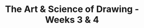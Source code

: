 ---
category: blog_pictures
short_name: ta&sod-weeks3&4
title: The Art & Science of Drawing - Weeks 3 & 4
alt: Pictures from the blog
thumbs:
    w1920_PNG: https://lh3.googleusercontent.com/x6XT4alYKv6t7rk925-3lZrTHk4WRI5Vb6uYkUKbZ22HKl_pp801Z05KQXPl41uiV2u4AxfTCy-Z0g08TVdlgeF1sOHAZTKXAfw8MfWAZSMChZj7zo6BQSDzI8BpLKf1_sBKiFnP4Q=w355
    w1920_JPG: https://lh3.googleusercontent.com/JXGPIvmxOXnNcSq-x4PiHtZRC0fKSmb8YJf5Nmu20f0LO27gsTTla5miq9Beps7cM4fFLAi4StFy1qiGVeMydCg7NLaqSoOTARqMa_B4yn8FQVW15qBn7J3df8q1rhwYTBZwce7_WA=w355
    w1024_PNG: https://lh3.googleusercontent.com/x6XT4alYKv6t7rk925-3lZrTHk4WRI5Vb6uYkUKbZ22HKl_pp801Z05KQXPl41uiV2u4AxfTCy-Z0g08TVdlgeF1sOHAZTKXAfw8MfWAZSMChZj7zo6BQSDzI8BpLKf1_sBKiFnP4Q=w284
    w1024_JPG: https://lh3.googleusercontent.com/JXGPIvmxOXnNcSq-x4PiHtZRC0fKSmb8YJf5Nmu20f0LO27gsTTla5miq9Beps7cM4fFLAi4StFy1qiGVeMydCg7NLaqSoOTARqMa_B4yn8FQVW15qBn7J3df8q1rhwYTBZwce7_WA=w284
    w768_PNG: https://lh3.googleusercontent.com/x6XT4alYKv6t7rk925-3lZrTHk4WRI5Vb6uYkUKbZ22HKl_pp801Z05KQXPl41uiV2u4AxfTCy-Z0g08TVdlgeF1sOHAZTKXAfw8MfWAZSMChZj7zo6BQSDzI8BpLKf1_sBKiFnP4Q=w213
    w768_JPG: https://lh3.googleusercontent.com/JXGPIvmxOXnNcSq-x4PiHtZRC0fKSmb8YJf5Nmu20f0LO27gsTTla5miq9Beps7cM4fFLAi4StFy1qiGVeMydCg7NLaqSoOTARqMa_B4yn8FQVW15qBn7J3df8q1rhwYTBZwce7_WA=w213
    w600_PNG: https://lh3.googleusercontent.com/x6XT4alYKv6t7rk925-3lZrTHk4WRI5Vb6uYkUKbZ22HKl_pp801Z05KQXPl41uiV2u4AxfTCy-Z0g08TVdlgeF1sOHAZTKXAfw8MfWAZSMChZj7zo6BQSDzI8BpLKf1_sBKiFnP4Q=w166
    w600_JPG: https://lh3.googleusercontent.com/JXGPIvmxOXnNcSq-x4PiHtZRC0fKSmb8YJf5Nmu20f0LO27gsTTla5miq9Beps7cM4fFLAi4StFy1qiGVeMydCg7NLaqSoOTARqMa_B4yn8FQVW15qBn7J3df8q1rhwYTBZwce7_WA=w166
    w411_PNG: https://lh3.googleusercontent.com/x6XT4alYKv6t7rk925-3lZrTHk4WRI5Vb6uYkUKbZ22HKl_pp801Z05KQXPl41uiV2u4AxfTCy-Z0g08TVdlgeF1sOHAZTKXAfw8MfWAZSMChZj7zo6BQSDzI8BpLKf1_sBKiFnP4Q=w114
    w411_JPG: https://lh3.googleusercontent.com/JXGPIvmxOXnNcSq-x4PiHtZRC0fKSmb8YJf5Nmu20f0LO27gsTTla5miq9Beps7cM4fFLAi4StFy1qiGVeMydCg7NLaqSoOTARqMa_B4yn8FQVW15qBn7J3df8q1rhwYTBZwce7_WA=w114
    w360_PNG: https://lh3.googleusercontent.com/x6XT4alYKv6t7rk925-3lZrTHk4WRI5Vb6uYkUKbZ22HKl_pp801Z05KQXPl41uiV2u4AxfTCy-Z0g08TVdlgeF1sOHAZTKXAfw8MfWAZSMChZj7zo6BQSDzI8BpLKf1_sBKiFnP4Q=w100
    w360_JPG: https://lh3.googleusercontent.com/JXGPIvmxOXnNcSq-x4PiHtZRC0fKSmb8YJf5Nmu20f0LO27gsTTla5miq9Beps7cM4fFLAi4StFy1qiGVeMydCg7NLaqSoOTARqMa_B4yn8FQVW15qBn7J3df8q1rhwYTBZwce7_WA=w100
    w240_PNG: https://lh3.googleusercontent.com/x6XT4alYKv6t7rk925-3lZrTHk4WRI5Vb6uYkUKbZ22HKl_pp801Z05KQXPl41uiV2u4AxfTCy-Z0g08TVdlgeF1sOHAZTKXAfw8MfWAZSMChZj7zo6BQSDzI8BpLKf1_sBKiFnP4Q=w66
    w240_JPG: https://lh3.googleusercontent.com/JXGPIvmxOXnNcSq-x4PiHtZRC0fKSmb8YJf5Nmu20f0LO27gsTTla5miq9Beps7cM4fFLAi4StFy1qiGVeMydCg7NLaqSoOTARqMa_B4yn8FQVW15qBn7J3df8q1rhwYTBZwce7_WA=w66
images:
    - label: Practice Drawing
      caption: Spheres
      full: https://lh3.googleusercontent.com/-IOBtYdk2RbenV7uQvAtQUxbB4uzgNs-y3lv9PsI_di72xLmNp77SDTiWRvVus5T9JcNEFxoJBw03sxKIGdVvBBM5xV_sjo2mFxlpDJB990DwOsE35I0llb7pt6bVW98utk0_6ZUnw=w1440-h1080
      w1920_PNG: https://lh3.googleusercontent.com/swdz6In3FhvXan-q9Lr0aETw_rdg-JCx9BzUxsxo5b8di6GIMS8EltERAtWRj00PFCqPi9TrAOcOEDL_JMKRbxp3rLZfaD5r4jfZJfjXxoOoaxatWtygNX-Fk8cnTtF9xzEKxYkhgA=w850
      w1920_JPG: https://lh3.googleusercontent.com/iHp4pJypesEDIrnTDjxk7zyfo-JMnKddAeeiehrfoTDAz9Tso0SxoJ6c9n0z2iwrpjHu7H5uZZv6j9B39q2IzRNb6YsqAldKVQsukwYn99tUmS6zHRd8UT9xQKLdtPIVwkGKS7bxug=w850
      w1024_PNG: https://lh3.googleusercontent.com/swdz6In3FhvXan-q9Lr0aETw_rdg-JCx9BzUxsxo5b8di6GIMS8EltERAtWRj00PFCqPi9TrAOcOEDL_JMKRbxp3rLZfaD5r4jfZJfjXxoOoaxatWtygNX-Fk8cnTtF9xzEKxYkhgA=w711
      w1024_JPG: https://lh3.googleusercontent.com/iHp4pJypesEDIrnTDjxk7zyfo-JMnKddAeeiehrfoTDAz9Tso0SxoJ6c9n0z2iwrpjHu7H5uZZv6j9B39q2IzRNb6YsqAldKVQsukwYn99tUmS6zHRd8UT9xQKLdtPIVwkGKS7bxug=w711
      w768_PNG: https://lh3.googleusercontent.com/swdz6In3FhvXan-q9Lr0aETw_rdg-JCx9BzUxsxo5b8di6GIMS8EltERAtWRj00PFCqPi9TrAOcOEDL_JMKRbxp3rLZfaD5r4jfZJfjXxoOoaxatWtygNX-Fk8cnTtF9xzEKxYkhgA=w533
      w768_JPG: https://lh3.googleusercontent.com/iHp4pJypesEDIrnTDjxk7zyfo-JMnKddAeeiehrfoTDAz9Tso0SxoJ6c9n0z2iwrpjHu7H5uZZv6j9B39q2IzRNb6YsqAldKVQsukwYn99tUmS6zHRd8UT9xQKLdtPIVwkGKS7bxug=w533
      w600_PNG: https://lh3.googleusercontent.com/swdz6In3FhvXan-q9Lr0aETw_rdg-JCx9BzUxsxo5b8di6GIMS8EltERAtWRj00PFCqPi9TrAOcOEDL_JMKRbxp3rLZfaD5r4jfZJfjXxoOoaxatWtygNX-Fk8cnTtF9xzEKxYkhgA=w416
      w600_JPG: https://lh3.googleusercontent.com/iHp4pJypesEDIrnTDjxk7zyfo-JMnKddAeeiehrfoTDAz9Tso0SxoJ6c9n0z2iwrpjHu7H5uZZv6j9B39q2IzRNb6YsqAldKVQsukwYn99tUmS6zHRd8UT9xQKLdtPIVwkGKS7bxug=w416
      w411_PNG: https://lh3.googleusercontent.com/swdz6In3FhvXan-q9Lr0aETw_rdg-JCx9BzUxsxo5b8di6GIMS8EltERAtWRj00PFCqPi9TrAOcOEDL_JMKRbxp3rLZfaD5r4jfZJfjXxoOoaxatWtygNX-Fk8cnTtF9xzEKxYkhgA=w285
      w411_JPG: https://lh3.googleusercontent.com/iHp4pJypesEDIrnTDjxk7zyfo-JMnKddAeeiehrfoTDAz9Tso0SxoJ6c9n0z2iwrpjHu7H5uZZv6j9B39q2IzRNb6YsqAldKVQsukwYn99tUmS6zHRd8UT9xQKLdtPIVwkGKS7bxug=w285
      w360_PNG: https://lh3.googleusercontent.com/swdz6In3FhvXan-q9Lr0aETw_rdg-JCx9BzUxsxo5b8di6GIMS8EltERAtWRj00PFCqPi9TrAOcOEDL_JMKRbxp3rLZfaD5r4jfZJfjXxoOoaxatWtygNX-Fk8cnTtF9xzEKxYkhgA=w250
      w360_JPG: https://lh3.googleusercontent.com/iHp4pJypesEDIrnTDjxk7zyfo-JMnKddAeeiehrfoTDAz9Tso0SxoJ6c9n0z2iwrpjHu7H5uZZv6j9B39q2IzRNb6YsqAldKVQsukwYn99tUmS6zHRd8UT9xQKLdtPIVwkGKS7bxug=w250
      w240_PNG: https://lh3.googleusercontent.com/swdz6In3FhvXan-q9Lr0aETw_rdg-JCx9BzUxsxo5b8di6GIMS8EltERAtWRj00PFCqPi9TrAOcOEDL_JMKRbxp3rLZfaD5r4jfZJfjXxoOoaxatWtygNX-Fk8cnTtF9xzEKxYkhgA=w166
      w240_JPG: https://lh3.googleusercontent.com/iHp4pJypesEDIrnTDjxk7zyfo-JMnKddAeeiehrfoTDAz9Tso0SxoJ6c9n0z2iwrpjHu7H5uZZv6j9B39q2IzRNb6YsqAldKVQsukwYn99tUmS6zHRd8UT9xQKLdtPIVwkGKS7bxug=w166
    - label: Practice Drawing
      caption: Cubes in one point perspective.
      full: https://lh3.googleusercontent.com/lhhefMfwYvSLM7v8NhQxMbML09r0-kYXNEVAvd4IK_wfmW6s8UyJf8tfVPStMzMVxpYn-uFK4jiRDLhGzVD5fzgONnWIIH2pY3s936-73-MvRsJdz19VB2IYyE8cd6IfBz41Z6Vxug=w1440-h1080
      w1920_PNG: https://lh3.googleusercontent.com/HkM2s6MO5AskQG1XakFPVIIo3_gk45BumINEGNMi7O-yYOL_tsJZi3o3wUMgGzT9JKLNbjS9kXwDf1ATfKSVQtFokSltQ8mFHxlVV7LIdqA_utlNMu2UzToPKgXmod-sm2wvxN_Q8g=w850
      w1920_JPG: https://lh3.googleusercontent.com/ErbHeWQQmFwKXz63x2L6K9jcfvrFYJheBzzFEd4si3NhIwi4L8PC7nETrbdkqC1u_s9-STXcGQcTLV_F3m8JHKmT1Rk6JmYux3DKkhVb2pviOeJUAJ63g0iruBxQMhVRWtmYwJttaw=w850
      w1024_PNG: https://lh3.googleusercontent.com/HkM2s6MO5AskQG1XakFPVIIo3_gk45BumINEGNMi7O-yYOL_tsJZi3o3wUMgGzT9JKLNbjS9kXwDf1ATfKSVQtFokSltQ8mFHxlVV7LIdqA_utlNMu2UzToPKgXmod-sm2wvxN_Q8g=w711
      w1024_JPG: https://lh3.googleusercontent.com/ErbHeWQQmFwKXz63x2L6K9jcfvrFYJheBzzFEd4si3NhIwi4L8PC7nETrbdkqC1u_s9-STXcGQcTLV_F3m8JHKmT1Rk6JmYux3DKkhVb2pviOeJUAJ63g0iruBxQMhVRWtmYwJttaw=w711
      w768_PNG: https://lh3.googleusercontent.com/HkM2s6MO5AskQG1XakFPVIIo3_gk45BumINEGNMi7O-yYOL_tsJZi3o3wUMgGzT9JKLNbjS9kXwDf1ATfKSVQtFokSltQ8mFHxlVV7LIdqA_utlNMu2UzToPKgXmod-sm2wvxN_Q8g=w533
      w768_JPG: https://lh3.googleusercontent.com/ErbHeWQQmFwKXz63x2L6K9jcfvrFYJheBzzFEd4si3NhIwi4L8PC7nETrbdkqC1u_s9-STXcGQcTLV_F3m8JHKmT1Rk6JmYux3DKkhVb2pviOeJUAJ63g0iruBxQMhVRWtmYwJttaw=w533
      w600_PNG: https://lh3.googleusercontent.com/HkM2s6MO5AskQG1XakFPVIIo3_gk45BumINEGNMi7O-yYOL_tsJZi3o3wUMgGzT9JKLNbjS9kXwDf1ATfKSVQtFokSltQ8mFHxlVV7LIdqA_utlNMu2UzToPKgXmod-sm2wvxN_Q8g=w416
      w600_JPG: https://lh3.googleusercontent.com/ErbHeWQQmFwKXz63x2L6K9jcfvrFYJheBzzFEd4si3NhIwi4L8PC7nETrbdkqC1u_s9-STXcGQcTLV_F3m8JHKmT1Rk6JmYux3DKkhVb2pviOeJUAJ63g0iruBxQMhVRWtmYwJttaw=w416
      w411_PNG: https://lh3.googleusercontent.com/HkM2s6MO5AskQG1XakFPVIIo3_gk45BumINEGNMi7O-yYOL_tsJZi3o3wUMgGzT9JKLNbjS9kXwDf1ATfKSVQtFokSltQ8mFHxlVV7LIdqA_utlNMu2UzToPKgXmod-sm2wvxN_Q8g=w285
      w411_JPG: https://lh3.googleusercontent.com/ErbHeWQQmFwKXz63x2L6K9jcfvrFYJheBzzFEd4si3NhIwi4L8PC7nETrbdkqC1u_s9-STXcGQcTLV_F3m8JHKmT1Rk6JmYux3DKkhVb2pviOeJUAJ63g0iruBxQMhVRWtmYwJttaw=w285
      w360_PNG: https://lh3.googleusercontent.com/HkM2s6MO5AskQG1XakFPVIIo3_gk45BumINEGNMi7O-yYOL_tsJZi3o3wUMgGzT9JKLNbjS9kXwDf1ATfKSVQtFokSltQ8mFHxlVV7LIdqA_utlNMu2UzToPKgXmod-sm2wvxN_Q8g=w250
      w360_JPG: https://lh3.googleusercontent.com/ErbHeWQQmFwKXz63x2L6K9jcfvrFYJheBzzFEd4si3NhIwi4L8PC7nETrbdkqC1u_s9-STXcGQcTLV_F3m8JHKmT1Rk6JmYux3DKkhVb2pviOeJUAJ63g0iruBxQMhVRWtmYwJttaw=w250
      w240_PNG: https://lh3.googleusercontent.com/HkM2s6MO5AskQG1XakFPVIIo3_gk45BumINEGNMi7O-yYOL_tsJZi3o3wUMgGzT9JKLNbjS9kXwDf1ATfKSVQtFokSltQ8mFHxlVV7LIdqA_utlNMu2UzToPKgXmod-sm2wvxN_Q8g=w166
      w240_JPG: https://lh3.googleusercontent.com/ErbHeWQQmFwKXz63x2L6K9jcfvrFYJheBzzFEd4si3NhIwi4L8PC7nETrbdkqC1u_s9-STXcGQcTLV_F3m8JHKmT1Rk6JmYux3DKkhVb2pviOeJUAJ63g0iruBxQMhVRWtmYwJttaw=w166
    - label: Practice Drawing
      caption: Cubes in two point perspective.
      full: https://lh3.googleusercontent.com/BRtzgsmHFoI9LcX44q3wl6nwe2JIIZrxH_yVrMMTLGOc7voYLJUhDFwyrZQrEU3tYbIlAwPz-Rz0wDqtHAGlBez40vS_KRPz1dk26SramTLxPgZJU2BDoVWgFh0aQEb3G-CH85icfg=w1440-h1080
      w1920_PNG: https://lh3.googleusercontent.com/8wHKkZ85pRI0xoxUhGOaz8h3XGIVcsssRcMD4OdWLqTDQR5Z108GfZN77PxwSlsQijG2_aarTmLcjSXwfmXtfVnXkRNvwck-DPyMpqW8ImaVEBnrPvKdzweGBU6gBTbW298KSKEWMQ=w850
      w1920_JPG: https://lh3.googleusercontent.com/FYSkf4k_7OypGrNWXF-8SZVry0dBlF0St1b07PcskiunxKgYt03O2Mf47c2NHxYCal7fSCymaV2My4D2edxFCXwYed1zcSgEC9k2liUjY7ndhhPT27NydY4Vr7FYOQdF2KeEnXFDuw=w850
      w1024_PNG: https://lh3.googleusercontent.com/8wHKkZ85pRI0xoxUhGOaz8h3XGIVcsssRcMD4OdWLqTDQR5Z108GfZN77PxwSlsQijG2_aarTmLcjSXwfmXtfVnXkRNvwck-DPyMpqW8ImaVEBnrPvKdzweGBU6gBTbW298KSKEWMQ=w711
      w1024_JPG: https://lh3.googleusercontent.com/FYSkf4k_7OypGrNWXF-8SZVry0dBlF0St1b07PcskiunxKgYt03O2Mf47c2NHxYCal7fSCymaV2My4D2edxFCXwYed1zcSgEC9k2liUjY7ndhhPT27NydY4Vr7FYOQdF2KeEnXFDuw=w711
      w768_PNG: https://lh3.googleusercontent.com/8wHKkZ85pRI0xoxUhGOaz8h3XGIVcsssRcMD4OdWLqTDQR5Z108GfZN77PxwSlsQijG2_aarTmLcjSXwfmXtfVnXkRNvwck-DPyMpqW8ImaVEBnrPvKdzweGBU6gBTbW298KSKEWMQ=w533
      w768_JPG: https://lh3.googleusercontent.com/FYSkf4k_7OypGrNWXF-8SZVry0dBlF0St1b07PcskiunxKgYt03O2Mf47c2NHxYCal7fSCymaV2My4D2edxFCXwYed1zcSgEC9k2liUjY7ndhhPT27NydY4Vr7FYOQdF2KeEnXFDuw=w533
      w600_PNG: https://lh3.googleusercontent.com/8wHKkZ85pRI0xoxUhGOaz8h3XGIVcsssRcMD4OdWLqTDQR5Z108GfZN77PxwSlsQijG2_aarTmLcjSXwfmXtfVnXkRNvwck-DPyMpqW8ImaVEBnrPvKdzweGBU6gBTbW298KSKEWMQ=w416
      w600_JPG: https://lh3.googleusercontent.com/FYSkf4k_7OypGrNWXF-8SZVry0dBlF0St1b07PcskiunxKgYt03O2Mf47c2NHxYCal7fSCymaV2My4D2edxFCXwYed1zcSgEC9k2liUjY7ndhhPT27NydY4Vr7FYOQdF2KeEnXFDuw=w416
      w411_PNG: https://lh3.googleusercontent.com/8wHKkZ85pRI0xoxUhGOaz8h3XGIVcsssRcMD4OdWLqTDQR5Z108GfZN77PxwSlsQijG2_aarTmLcjSXwfmXtfVnXkRNvwck-DPyMpqW8ImaVEBnrPvKdzweGBU6gBTbW298KSKEWMQ=w285
      w411_JPG: https://lh3.googleusercontent.com/FYSkf4k_7OypGrNWXF-8SZVry0dBlF0St1b07PcskiunxKgYt03O2Mf47c2NHxYCal7fSCymaV2My4D2edxFCXwYed1zcSgEC9k2liUjY7ndhhPT27NydY4Vr7FYOQdF2KeEnXFDuw=w285
      w360_PNG: https://lh3.googleusercontent.com/8wHKkZ85pRI0xoxUhGOaz8h3XGIVcsssRcMD4OdWLqTDQR5Z108GfZN77PxwSlsQijG2_aarTmLcjSXwfmXtfVnXkRNvwck-DPyMpqW8ImaVEBnrPvKdzweGBU6gBTbW298KSKEWMQ=w250
      w360_JPG: https://lh3.googleusercontent.com/FYSkf4k_7OypGrNWXF-8SZVry0dBlF0St1b07PcskiunxKgYt03O2Mf47c2NHxYCal7fSCymaV2My4D2edxFCXwYed1zcSgEC9k2liUjY7ndhhPT27NydY4Vr7FYOQdF2KeEnXFDuw=w250
      w240_PNG: https://lh3.googleusercontent.com/8wHKkZ85pRI0xoxUhGOaz8h3XGIVcsssRcMD4OdWLqTDQR5Z108GfZN77PxwSlsQijG2_aarTmLcjSXwfmXtfVnXkRNvwck-DPyMpqW8ImaVEBnrPvKdzweGBU6gBTbW298KSKEWMQ=w166
      w240_JPG: https://lh3.googleusercontent.com/FYSkf4k_7OypGrNWXF-8SZVry0dBlF0St1b07PcskiunxKgYt03O2Mf47c2NHxYCal7fSCymaV2My4D2edxFCXwYed1zcSgEC9k2liUjY7ndhhPT27NydY4Vr7FYOQdF2KeEnXFDuw=w166
    - label: Practice Drawing
      caption: Cubes in three point perspective.
      full: https://lh3.googleusercontent.com/aQJ10I8c7CeZjwLzZ-lnJxVa8xzPZSJn2wfSrdaXEkW1uwarEzgcGoVTuP_LPsZZ0IjkwHW72k0cO2ZQmZ8TYeocyePTfKO-r2Jy7fenKdxTzbGLYXwXT4f9nHC3yc0zc_OTnWd4sQ=w1440-h1080
      w1920_PNG: https://lh3.googleusercontent.com/yeOg5gcfmrZXFkCclrJvOUKoP4Wt2lKRf2dBWY-5J4m-7lKE1VhFkmVhE3Ai1hAXrFMCvX30XXeC4gyas3DVDkpMRpXKWRlq28fL3NHbaIYcT1M0orqPQKA0GQI6OyTj6wvvmNMTpg=w850
      w1920_JPG: https://lh3.googleusercontent.com/dqJHjg_jckdj1LvSlu5WpU1O6KU7QTKlB4IJV4uBZDm0RUgDXtn5jN8cNmo6NZ1sPB3tDvMmU4BgikAd0s9TSroyW_hNbjHpdTYT1uPYJ2_OWWDHmj9RwTa1kksJ7khdFpbk3wNywA=w850
      w1024_PNG: https://lh3.googleusercontent.com/yeOg5gcfmrZXFkCclrJvOUKoP4Wt2lKRf2dBWY-5J4m-7lKE1VhFkmVhE3Ai1hAXrFMCvX30XXeC4gyas3DVDkpMRpXKWRlq28fL3NHbaIYcT1M0orqPQKA0GQI6OyTj6wvvmNMTpg=w711
      w1024_JPG: https://lh3.googleusercontent.com/dqJHjg_jckdj1LvSlu5WpU1O6KU7QTKlB4IJV4uBZDm0RUgDXtn5jN8cNmo6NZ1sPB3tDvMmU4BgikAd0s9TSroyW_hNbjHpdTYT1uPYJ2_OWWDHmj9RwTa1kksJ7khdFpbk3wNywA=w711
      w768_PNG: https://lh3.googleusercontent.com/yeOg5gcfmrZXFkCclrJvOUKoP4Wt2lKRf2dBWY-5J4m-7lKE1VhFkmVhE3Ai1hAXrFMCvX30XXeC4gyas3DVDkpMRpXKWRlq28fL3NHbaIYcT1M0orqPQKA0GQI6OyTj6wvvmNMTpg=w533
      w768_JPG: https://lh3.googleusercontent.com/dqJHjg_jckdj1LvSlu5WpU1O6KU7QTKlB4IJV4uBZDm0RUgDXtn5jN8cNmo6NZ1sPB3tDvMmU4BgikAd0s9TSroyW_hNbjHpdTYT1uPYJ2_OWWDHmj9RwTa1kksJ7khdFpbk3wNywA=w533
      w600_PNG: https://lh3.googleusercontent.com/yeOg5gcfmrZXFkCclrJvOUKoP4Wt2lKRf2dBWY-5J4m-7lKE1VhFkmVhE3Ai1hAXrFMCvX30XXeC4gyas3DVDkpMRpXKWRlq28fL3NHbaIYcT1M0orqPQKA0GQI6OyTj6wvvmNMTpg=w416
      w600_JPG: https://lh3.googleusercontent.com/dqJHjg_jckdj1LvSlu5WpU1O6KU7QTKlB4IJV4uBZDm0RUgDXtn5jN8cNmo6NZ1sPB3tDvMmU4BgikAd0s9TSroyW_hNbjHpdTYT1uPYJ2_OWWDHmj9RwTa1kksJ7khdFpbk3wNywA=w416
      w411_PNG: https://lh3.googleusercontent.com/yeOg5gcfmrZXFkCclrJvOUKoP4Wt2lKRf2dBWY-5J4m-7lKE1VhFkmVhE3Ai1hAXrFMCvX30XXeC4gyas3DVDkpMRpXKWRlq28fL3NHbaIYcT1M0orqPQKA0GQI6OyTj6wvvmNMTpg=w285
      w411_JPG: https://lh3.googleusercontent.com/dqJHjg_jckdj1LvSlu5WpU1O6KU7QTKlB4IJV4uBZDm0RUgDXtn5jN8cNmo6NZ1sPB3tDvMmU4BgikAd0s9TSroyW_hNbjHpdTYT1uPYJ2_OWWDHmj9RwTa1kksJ7khdFpbk3wNywA=w285
      w360_PNG: https://lh3.googleusercontent.com/yeOg5gcfmrZXFkCclrJvOUKoP4Wt2lKRf2dBWY-5J4m-7lKE1VhFkmVhE3Ai1hAXrFMCvX30XXeC4gyas3DVDkpMRpXKWRlq28fL3NHbaIYcT1M0orqPQKA0GQI6OyTj6wvvmNMTpg=w250
      w360_JPG: https://lh3.googleusercontent.com/dqJHjg_jckdj1LvSlu5WpU1O6KU7QTKlB4IJV4uBZDm0RUgDXtn5jN8cNmo6NZ1sPB3tDvMmU4BgikAd0s9TSroyW_hNbjHpdTYT1uPYJ2_OWWDHmj9RwTa1kksJ7khdFpbk3wNywA=w250
      w240_PNG: https://lh3.googleusercontent.com/yeOg5gcfmrZXFkCclrJvOUKoP4Wt2lKRf2dBWY-5J4m-7lKE1VhFkmVhE3Ai1hAXrFMCvX30XXeC4gyas3DVDkpMRpXKWRlq28fL3NHbaIYcT1M0orqPQKA0GQI6OyTj6wvvmNMTpg=w166
      w240_JPG: https://lh3.googleusercontent.com/dqJHjg_jckdj1LvSlu5WpU1O6KU7QTKlB4IJV4uBZDm0RUgDXtn5jN8cNmo6NZ1sPB3tDvMmU4BgikAd0s9TSroyW_hNbjHpdTYT1uPYJ2_OWWDHmj9RwTa1kksJ7khdFpbk3wNywA=w166
    - label: Practice Drawing
      caption: Cyllinders, spheres and boxes.
      full: https://lh3.googleusercontent.com/2BS_rYwG0URqrRfxwyd1zOvEwpFDZjiM_uoDqNAn0YMOmVradlhuXAwWovcqjKHW--v_lWwkvtY0Y3f3Qi67tm0YRoEXskm0AC-2U4289jkmTibRqg77CDo6892bxTgxW73GM8uENQ=w1440-h1080
      w1920_PNG: https://lh3.googleusercontent.com/wBKNtiOZfez6Ms_jv5mH3l0j3Vu-8a55IguPFrPLenzCnbFyxrJlTucQs4xXFUHNp0W_95qZvp_prjNdfM_qfDsAPq5WdYVReC3j7lsTclGUqTqMKSoEfxzZ-RkjIDlY13NOamMHBQ=w850
      w1920_JPG: https://lh3.googleusercontent.com/SDbKBC0xnVoUfxMa6DUMU2nLNZqVXnfKGpDefGCnGMCkKcXpxKA0nAlT1xavWaE5kPwbxbRUio8cWn5emNSlQuvj91nI2-NNWho0DdgCuq_1brKHoCP84CDuhr2O4v0t6HY4seyKRg=w850
      w1024_PNG: https://lh3.googleusercontent.com/wBKNtiOZfez6Ms_jv5mH3l0j3Vu-8a55IguPFrPLenzCnbFyxrJlTucQs4xXFUHNp0W_95qZvp_prjNdfM_qfDsAPq5WdYVReC3j7lsTclGUqTqMKSoEfxzZ-RkjIDlY13NOamMHBQ=w711
      w1024_JPG: https://lh3.googleusercontent.com/SDbKBC0xnVoUfxMa6DUMU2nLNZqVXnfKGpDefGCnGMCkKcXpxKA0nAlT1xavWaE5kPwbxbRUio8cWn5emNSlQuvj91nI2-NNWho0DdgCuq_1brKHoCP84CDuhr2O4v0t6HY4seyKRg=w711
      w768_PNG: https://lh3.googleusercontent.com/wBKNtiOZfez6Ms_jv5mH3l0j3Vu-8a55IguPFrPLenzCnbFyxrJlTucQs4xXFUHNp0W_95qZvp_prjNdfM_qfDsAPq5WdYVReC3j7lsTclGUqTqMKSoEfxzZ-RkjIDlY13NOamMHBQ=w533
      w768_JPG: https://lh3.googleusercontent.com/SDbKBC0xnVoUfxMa6DUMU2nLNZqVXnfKGpDefGCnGMCkKcXpxKA0nAlT1xavWaE5kPwbxbRUio8cWn5emNSlQuvj91nI2-NNWho0DdgCuq_1brKHoCP84CDuhr2O4v0t6HY4seyKRg=w533
      w600_PNG: https://lh3.googleusercontent.com/wBKNtiOZfez6Ms_jv5mH3l0j3Vu-8a55IguPFrPLenzCnbFyxrJlTucQs4xXFUHNp0W_95qZvp_prjNdfM_qfDsAPq5WdYVReC3j7lsTclGUqTqMKSoEfxzZ-RkjIDlY13NOamMHBQ=w416
      w600_JPG: https://lh3.googleusercontent.com/SDbKBC0xnVoUfxMa6DUMU2nLNZqVXnfKGpDefGCnGMCkKcXpxKA0nAlT1xavWaE5kPwbxbRUio8cWn5emNSlQuvj91nI2-NNWho0DdgCuq_1brKHoCP84CDuhr2O4v0t6HY4seyKRg=w416
      w411_PNG: https://lh3.googleusercontent.com/wBKNtiOZfez6Ms_jv5mH3l0j3Vu-8a55IguPFrPLenzCnbFyxrJlTucQs4xXFUHNp0W_95qZvp_prjNdfM_qfDsAPq5WdYVReC3j7lsTclGUqTqMKSoEfxzZ-RkjIDlY13NOamMHBQ=w285
      w411_JPG: https://lh3.googleusercontent.com/SDbKBC0xnVoUfxMa6DUMU2nLNZqVXnfKGpDefGCnGMCkKcXpxKA0nAlT1xavWaE5kPwbxbRUio8cWn5emNSlQuvj91nI2-NNWho0DdgCuq_1brKHoCP84CDuhr2O4v0t6HY4seyKRg=w285
      w360_PNG: https://lh3.googleusercontent.com/wBKNtiOZfez6Ms_jv5mH3l0j3Vu-8a55IguPFrPLenzCnbFyxrJlTucQs4xXFUHNp0W_95qZvp_prjNdfM_qfDsAPq5WdYVReC3j7lsTclGUqTqMKSoEfxzZ-RkjIDlY13NOamMHBQ=w250
      w360_JPG: https://lh3.googleusercontent.com/SDbKBC0xnVoUfxMa6DUMU2nLNZqVXnfKGpDefGCnGMCkKcXpxKA0nAlT1xavWaE5kPwbxbRUio8cWn5emNSlQuvj91nI2-NNWho0DdgCuq_1brKHoCP84CDuhr2O4v0t6HY4seyKRg=w250
      w240_PNG: https://lh3.googleusercontent.com/wBKNtiOZfez6Ms_jv5mH3l0j3Vu-8a55IguPFrPLenzCnbFyxrJlTucQs4xXFUHNp0W_95qZvp_prjNdfM_qfDsAPq5WdYVReC3j7lsTclGUqTqMKSoEfxzZ-RkjIDlY13NOamMHBQ=w166
      w240_JPG: https://lh3.googleusercontent.com/SDbKBC0xnVoUfxMa6DUMU2nLNZqVXnfKGpDefGCnGMCkKcXpxKA0nAlT1xavWaE5kPwbxbRUio8cWn5emNSlQuvj91nI2-NNWho0DdgCuq_1brKHoCP84CDuhr2O4v0t6HY4seyKRg=w166
    - label: Practice Drawing
      caption: A cyllinder and a sphere in top of a box.
      full: https://lh3.googleusercontent.com/eJ60Sy-NbGvjy1LRBOT6whM8MV-Cuwt00kE6CWp8pUJqk806cDQnEfB_RWanSWFILe_sPzq5MUd3iTsf7q7kUmstdgrKoasj5owd2uyCemfLXv4LWe2IJO-PddNlEXv58g53jptTxw=w1440-h1080
      w1920_PNG: https://lh3.googleusercontent.com/277VtW_Zna1BwyYcDfPG_ZK_hpT45o6za8NR9-U9LHhpqJWVF4O4YSKq0wsYcikjAxUBGSC23TYlwPVCEzunSqE2fzFXLT4IJDlWbJaXxZss9KZU2SB0LxxcuK-lwzfvAslKbgxMxQ=w850
      w1920_JPG: https://lh3.googleusercontent.com/HIFRNc2prua3xRQApA1pI1NuLGPdalWtg7uA6J1-pkFYw6uXumC1oBkyv8FO25ZKNgfJ7u2u4fAf3anCYtsSqxgKfcSymKEz95a9loQyd4lVcn3r1U_LpBvlLdeBvlOwgz3mZ8iWvw=w850
      w1024_PNG: https://lh3.googleusercontent.com/277VtW_Zna1BwyYcDfPG_ZK_hpT45o6za8NR9-U9LHhpqJWVF4O4YSKq0wsYcikjAxUBGSC23TYlwPVCEzunSqE2fzFXLT4IJDlWbJaXxZss9KZU2SB0LxxcuK-lwzfvAslKbgxMxQ=w711
      w1024_JPG: https://lh3.googleusercontent.com/HIFRNc2prua3xRQApA1pI1NuLGPdalWtg7uA6J1-pkFYw6uXumC1oBkyv8FO25ZKNgfJ7u2u4fAf3anCYtsSqxgKfcSymKEz95a9loQyd4lVcn3r1U_LpBvlLdeBvlOwgz3mZ8iWvw=w711
      w768_PNG: https://lh3.googleusercontent.com/277VtW_Zna1BwyYcDfPG_ZK_hpT45o6za8NR9-U9LHhpqJWVF4O4YSKq0wsYcikjAxUBGSC23TYlwPVCEzunSqE2fzFXLT4IJDlWbJaXxZss9KZU2SB0LxxcuK-lwzfvAslKbgxMxQ=w533
      w768_JPG: https://lh3.googleusercontent.com/HIFRNc2prua3xRQApA1pI1NuLGPdalWtg7uA6J1-pkFYw6uXumC1oBkyv8FO25ZKNgfJ7u2u4fAf3anCYtsSqxgKfcSymKEz95a9loQyd4lVcn3r1U_LpBvlLdeBvlOwgz3mZ8iWvw=w533
      w600_PNG: https://lh3.googleusercontent.com/277VtW_Zna1BwyYcDfPG_ZK_hpT45o6za8NR9-U9LHhpqJWVF4O4YSKq0wsYcikjAxUBGSC23TYlwPVCEzunSqE2fzFXLT4IJDlWbJaXxZss9KZU2SB0LxxcuK-lwzfvAslKbgxMxQ=w416
      w600_JPG: https://lh3.googleusercontent.com/HIFRNc2prua3xRQApA1pI1NuLGPdalWtg7uA6J1-pkFYw6uXumC1oBkyv8FO25ZKNgfJ7u2u4fAf3anCYtsSqxgKfcSymKEz95a9loQyd4lVcn3r1U_LpBvlLdeBvlOwgz3mZ8iWvw=w416
      w411_PNG: https://lh3.googleusercontent.com/277VtW_Zna1BwyYcDfPG_ZK_hpT45o6za8NR9-U9LHhpqJWVF4O4YSKq0wsYcikjAxUBGSC23TYlwPVCEzunSqE2fzFXLT4IJDlWbJaXxZss9KZU2SB0LxxcuK-lwzfvAslKbgxMxQ=w285
      w411_JPG: https://lh3.googleusercontent.com/HIFRNc2prua3xRQApA1pI1NuLGPdalWtg7uA6J1-pkFYw6uXumC1oBkyv8FO25ZKNgfJ7u2u4fAf3anCYtsSqxgKfcSymKEz95a9loQyd4lVcn3r1U_LpBvlLdeBvlOwgz3mZ8iWvw=w285
      w360_PNG: https://lh3.googleusercontent.com/277VtW_Zna1BwyYcDfPG_ZK_hpT45o6za8NR9-U9LHhpqJWVF4O4YSKq0wsYcikjAxUBGSC23TYlwPVCEzunSqE2fzFXLT4IJDlWbJaXxZss9KZU2SB0LxxcuK-lwzfvAslKbgxMxQ=w250
      w360_JPG: https://lh3.googleusercontent.com/HIFRNc2prua3xRQApA1pI1NuLGPdalWtg7uA6J1-pkFYw6uXumC1oBkyv8FO25ZKNgfJ7u2u4fAf3anCYtsSqxgKfcSymKEz95a9loQyd4lVcn3r1U_LpBvlLdeBvlOwgz3mZ8iWvw=w250
      w240_PNG: https://lh3.googleusercontent.com/277VtW_Zna1BwyYcDfPG_ZK_hpT45o6za8NR9-U9LHhpqJWVF4O4YSKq0wsYcikjAxUBGSC23TYlwPVCEzunSqE2fzFXLT4IJDlWbJaXxZss9KZU2SB0LxxcuK-lwzfvAslKbgxMxQ=w166
      w240_JPG: https://lh3.googleusercontent.com/HIFRNc2prua3xRQApA1pI1NuLGPdalWtg7uA6J1-pkFYw6uXumC1oBkyv8FO25ZKNgfJ7u2u4fAf3anCYtsSqxgKfcSymKEz95a9loQyd4lVcn3r1U_LpBvlLdeBvlOwgz3mZ8iWvw=w166
    - label: Practice Drawing
      caption: Water bottle.
      full: https://lh3.googleusercontent.com/tfWKn6lED8bOWpxU-ofeL_-mEJYfBNWNvoVl_FDydiKXE-XIn7bZHBdc2MyypSQLXSIngnb1R89N0cKewwR6qDzmJQ0ZuiHe6NG_cxjwu9_1Zu8ycWLxULR_UotlIzveajRK3C7wDA=w1440-h1080
      w1920_PNG: https://lh3.googleusercontent.com/XsUx3Xp4c-zn75V2c7yQcH_1stVObvf4viqb6e0RCcUsxqzMW-L1YoRnfSxRTnlZIM7Tvfii2O1R24aOJI7gnSTM6ekvXhuGCnfbhwvvLQDbgc4H1PNZmT86OhzLTpr1UgKNKLtd7Q=w850
      w1920_JPG: https://lh3.googleusercontent.com/8sxn4wW_Qia0y-L70xgd-6XO-C4rPqIPOAT1y8cYjeVKU6CAnfSClMjmemA2Sxa7A-QuqWq2dYar4Jm2efUCde9DXBR6WXlbWEFX-0kRWwXjgnvQzRL5Iruhvg9z2-wTbMNMtDMD_A=w850
      w1024_PNG: https://lh3.googleusercontent.com/XsUx3Xp4c-zn75V2c7yQcH_1stVObvf4viqb6e0RCcUsxqzMW-L1YoRnfSxRTnlZIM7Tvfii2O1R24aOJI7gnSTM6ekvXhuGCnfbhwvvLQDbgc4H1PNZmT86OhzLTpr1UgKNKLtd7Q=w711
      w1024_JPG: https://lh3.googleusercontent.com/8sxn4wW_Qia0y-L70xgd-6XO-C4rPqIPOAT1y8cYjeVKU6CAnfSClMjmemA2Sxa7A-QuqWq2dYar4Jm2efUCde9DXBR6WXlbWEFX-0kRWwXjgnvQzRL5Iruhvg9z2-wTbMNMtDMD_A=w711
      w768_PNG: https://lh3.googleusercontent.com/XsUx3Xp4c-zn75V2c7yQcH_1stVObvf4viqb6e0RCcUsxqzMW-L1YoRnfSxRTnlZIM7Tvfii2O1R24aOJI7gnSTM6ekvXhuGCnfbhwvvLQDbgc4H1PNZmT86OhzLTpr1UgKNKLtd7Q=w533
      w768_JPG: https://lh3.googleusercontent.com/8sxn4wW_Qia0y-L70xgd-6XO-C4rPqIPOAT1y8cYjeVKU6CAnfSClMjmemA2Sxa7A-QuqWq2dYar4Jm2efUCde9DXBR6WXlbWEFX-0kRWwXjgnvQzRL5Iruhvg9z2-wTbMNMtDMD_A=w533
      w600_PNG: https://lh3.googleusercontent.com/XsUx3Xp4c-zn75V2c7yQcH_1stVObvf4viqb6e0RCcUsxqzMW-L1YoRnfSxRTnlZIM7Tvfii2O1R24aOJI7gnSTM6ekvXhuGCnfbhwvvLQDbgc4H1PNZmT86OhzLTpr1UgKNKLtd7Q=w416
      w600_JPG: https://lh3.googleusercontent.com/8sxn4wW_Qia0y-L70xgd-6XO-C4rPqIPOAT1y8cYjeVKU6CAnfSClMjmemA2Sxa7A-QuqWq2dYar4Jm2efUCde9DXBR6WXlbWEFX-0kRWwXjgnvQzRL5Iruhvg9z2-wTbMNMtDMD_A=w416
      w411_PNG: https://lh3.googleusercontent.com/XsUx3Xp4c-zn75V2c7yQcH_1stVObvf4viqb6e0RCcUsxqzMW-L1YoRnfSxRTnlZIM7Tvfii2O1R24aOJI7gnSTM6ekvXhuGCnfbhwvvLQDbgc4H1PNZmT86OhzLTpr1UgKNKLtd7Q=w285
      w411_JPG: https://lh3.googleusercontent.com/8sxn4wW_Qia0y-L70xgd-6XO-C4rPqIPOAT1y8cYjeVKU6CAnfSClMjmemA2Sxa7A-QuqWq2dYar4Jm2efUCde9DXBR6WXlbWEFX-0kRWwXjgnvQzRL5Iruhvg9z2-wTbMNMtDMD_A=w285
      w360_PNG: https://lh3.googleusercontent.com/XsUx3Xp4c-zn75V2c7yQcH_1stVObvf4viqb6e0RCcUsxqzMW-L1YoRnfSxRTnlZIM7Tvfii2O1R24aOJI7gnSTM6ekvXhuGCnfbhwvvLQDbgc4H1PNZmT86OhzLTpr1UgKNKLtd7Q=w250
      w360_JPG: https://lh3.googleusercontent.com/8sxn4wW_Qia0y-L70xgd-6XO-C4rPqIPOAT1y8cYjeVKU6CAnfSClMjmemA2Sxa7A-QuqWq2dYar4Jm2efUCde9DXBR6WXlbWEFX-0kRWwXjgnvQzRL5Iruhvg9z2-wTbMNMtDMD_A=w250
      w240_PNG: https://lh3.googleusercontent.com/XsUx3Xp4c-zn75V2c7yQcH_1stVObvf4viqb6e0RCcUsxqzMW-L1YoRnfSxRTnlZIM7Tvfii2O1R24aOJI7gnSTM6ekvXhuGCnfbhwvvLQDbgc4H1PNZmT86OhzLTpr1UgKNKLtd7Q=w166
      w240_JPG: https://lh3.googleusercontent.com/8sxn4wW_Qia0y-L70xgd-6XO-C4rPqIPOAT1y8cYjeVKU6CAnfSClMjmemA2Sxa7A-QuqWq2dYar4Jm2efUCde9DXBR6WXlbWEFX-0kRWwXjgnvQzRL5Iruhvg9z2-wTbMNMtDMD_A=w166
    - label: Practice Drawing
      caption: Constructing other shapes out of a box.
      full: https://lh3.googleusercontent.com/DUSFoM6MGNB0r4ZpIpJRIWldXwHEEWUftOYkXGIbLhHcavz_z3cgYNXR2_r1uLmXPtQkX1yg2cekFWLlYj6VQomoKnokoYn1NE3xyG9kv99tIgDjIu87RIlnWhr1B--ZXTwnnk3xGA=w1080-h1440
      w1920_PNG: https://lh3.googleusercontent.com/AEvVcfLtMuJJvA8_hb8sodnYfmCr7gfhhXntaQ-n2qbhoy-HPaTQMzc33a7FsE5XUWlFZH3P7oKQg86L6zlj_ulkAl_n_tZhVT9U1fiib57dbRCdHkOkkjYwDF5E8GqP6_1sbD428Q=w850
      w1920_JPG: https://lh3.googleusercontent.com/jFb8-IDZH2587qIZtwzvnVXh4uBulNyDv6uAATlwL-eMmRjoeawtWI6LI7_v0LX04XrP0Ccp6JroFPOW9naN02aEbRk-0tuyg_BOB_DPIvoslghOIHH9cAaljb7NOKa-_HkWv1wDoA=w850
      w1024_PNG: https://lh3.googleusercontent.com/AEvVcfLtMuJJvA8_hb8sodnYfmCr7gfhhXntaQ-n2qbhoy-HPaTQMzc33a7FsE5XUWlFZH3P7oKQg86L6zlj_ulkAl_n_tZhVT9U1fiib57dbRCdHkOkkjYwDF5E8GqP6_1sbD428Q=w711
      w1024_JPG: https://lh3.googleusercontent.com/jFb8-IDZH2587qIZtwzvnVXh4uBulNyDv6uAATlwL-eMmRjoeawtWI6LI7_v0LX04XrP0Ccp6JroFPOW9naN02aEbRk-0tuyg_BOB_DPIvoslghOIHH9cAaljb7NOKa-_HkWv1wDoA=w711
      w768_PNG: https://lh3.googleusercontent.com/AEvVcfLtMuJJvA8_hb8sodnYfmCr7gfhhXntaQ-n2qbhoy-HPaTQMzc33a7FsE5XUWlFZH3P7oKQg86L6zlj_ulkAl_n_tZhVT9U1fiib57dbRCdHkOkkjYwDF5E8GqP6_1sbD428Q=w533
      w768_JPG: https://lh3.googleusercontent.com/jFb8-IDZH2587qIZtwzvnVXh4uBulNyDv6uAATlwL-eMmRjoeawtWI6LI7_v0LX04XrP0Ccp6JroFPOW9naN02aEbRk-0tuyg_BOB_DPIvoslghOIHH9cAaljb7NOKa-_HkWv1wDoA=w533
      w600_PNG: https://lh3.googleusercontent.com/AEvVcfLtMuJJvA8_hb8sodnYfmCr7gfhhXntaQ-n2qbhoy-HPaTQMzc33a7FsE5XUWlFZH3P7oKQg86L6zlj_ulkAl_n_tZhVT9U1fiib57dbRCdHkOkkjYwDF5E8GqP6_1sbD428Q=w416
      w600_JPG: https://lh3.googleusercontent.com/jFb8-IDZH2587qIZtwzvnVXh4uBulNyDv6uAATlwL-eMmRjoeawtWI6LI7_v0LX04XrP0Ccp6JroFPOW9naN02aEbRk-0tuyg_BOB_DPIvoslghOIHH9cAaljb7NOKa-_HkWv1wDoA=w416
      w411_PNG: https://lh3.googleusercontent.com/AEvVcfLtMuJJvA8_hb8sodnYfmCr7gfhhXntaQ-n2qbhoy-HPaTQMzc33a7FsE5XUWlFZH3P7oKQg86L6zlj_ulkAl_n_tZhVT9U1fiib57dbRCdHkOkkjYwDF5E8GqP6_1sbD428Q=w285
      w411_JPG: https://lh3.googleusercontent.com/jFb8-IDZH2587qIZtwzvnVXh4uBulNyDv6uAATlwL-eMmRjoeawtWI6LI7_v0LX04XrP0Ccp6JroFPOW9naN02aEbRk-0tuyg_BOB_DPIvoslghOIHH9cAaljb7NOKa-_HkWv1wDoA=w285
      w360_PNG: https://lh3.googleusercontent.com/AEvVcfLtMuJJvA8_hb8sodnYfmCr7gfhhXntaQ-n2qbhoy-HPaTQMzc33a7FsE5XUWlFZH3P7oKQg86L6zlj_ulkAl_n_tZhVT9U1fiib57dbRCdHkOkkjYwDF5E8GqP6_1sbD428Q=w250
      w360_JPG: https://lh3.googleusercontent.com/jFb8-IDZH2587qIZtwzvnVXh4uBulNyDv6uAATlwL-eMmRjoeawtWI6LI7_v0LX04XrP0Ccp6JroFPOW9naN02aEbRk-0tuyg_BOB_DPIvoslghOIHH9cAaljb7NOKa-_HkWv1wDoA=w250
      w240_PNG: https://lh3.googleusercontent.com/AEvVcfLtMuJJvA8_hb8sodnYfmCr7gfhhXntaQ-n2qbhoy-HPaTQMzc33a7FsE5XUWlFZH3P7oKQg86L6zlj_ulkAl_n_tZhVT9U1fiib57dbRCdHkOkkjYwDF5E8GqP6_1sbD428Q=w166
      w240_JPG: https://lh3.googleusercontent.com/jFb8-IDZH2587qIZtwzvnVXh4uBulNyDv6uAATlwL-eMmRjoeawtWI6LI7_v0LX04XrP0Ccp6JroFPOW9naN02aEbRk-0tuyg_BOB_DPIvoslghOIHH9cAaljb7NOKa-_HkWv1wDoA=w166
    - label: Practice Drawing
      caption: Cups and handles from different angles.
      full: https://lh3.googleusercontent.com/GMPbjbQ7Oy1YFmAI6gcbcUXpTphL7wN9L85OZck0jbGyGV_aKNk8wb3mpTe2hDaedmRLomLj55SovwG5QhUykzzI3iYSUWPqDkiYoGm5Wnw4zb1dqNlQmD6UmYoaAx0CKPFhWwfFyg=w1440-h1080
      w1920_PNG: https://lh3.googleusercontent.com/uZqtg5jOKtffaitPHA2VKoCK_ohKxgFTxcffLnPrZmlwZT5X7Es9JinO1aVwkwGnYbczmKQF-mbrJFqjV-knLCt7egdIHVU6r0xWiwu5nyCUAazDnSA05QD8yL0YDYyKEzL0_Es27Q=w850
      w1920_JPG: https://lh3.googleusercontent.com/_RIwkytzWURYxCJnu98O_OZHue7c3quJlhhI6makChwlAhLAAmIHEqL6HvJt9mT_QCRXobpIb5tHPYOaUx67s3WAbliyEqh9ubCOOgagEzdEyRrg0vSI1Bxb8DScMjjkwNQ9VmD2ww=w850
      w1024_PNG: https://lh3.googleusercontent.com/uZqtg5jOKtffaitPHA2VKoCK_ohKxgFTxcffLnPrZmlwZT5X7Es9JinO1aVwkwGnYbczmKQF-mbrJFqjV-knLCt7egdIHVU6r0xWiwu5nyCUAazDnSA05QD8yL0YDYyKEzL0_Es27Q=w711
      w1024_JPG: https://lh3.googleusercontent.com/_RIwkytzWURYxCJnu98O_OZHue7c3quJlhhI6makChwlAhLAAmIHEqL6HvJt9mT_QCRXobpIb5tHPYOaUx67s3WAbliyEqh9ubCOOgagEzdEyRrg0vSI1Bxb8DScMjjkwNQ9VmD2ww=w711
      w768_PNG: https://lh3.googleusercontent.com/uZqtg5jOKtffaitPHA2VKoCK_ohKxgFTxcffLnPrZmlwZT5X7Es9JinO1aVwkwGnYbczmKQF-mbrJFqjV-knLCt7egdIHVU6r0xWiwu5nyCUAazDnSA05QD8yL0YDYyKEzL0_Es27Q=w533
      w768_JPG: https://lh3.googleusercontent.com/_RIwkytzWURYxCJnu98O_OZHue7c3quJlhhI6makChwlAhLAAmIHEqL6HvJt9mT_QCRXobpIb5tHPYOaUx67s3WAbliyEqh9ubCOOgagEzdEyRrg0vSI1Bxb8DScMjjkwNQ9VmD2ww=w533
      w600_PNG: https://lh3.googleusercontent.com/uZqtg5jOKtffaitPHA2VKoCK_ohKxgFTxcffLnPrZmlwZT5X7Es9JinO1aVwkwGnYbczmKQF-mbrJFqjV-knLCt7egdIHVU6r0xWiwu5nyCUAazDnSA05QD8yL0YDYyKEzL0_Es27Q=w416
      w600_JPG: https://lh3.googleusercontent.com/_RIwkytzWURYxCJnu98O_OZHue7c3quJlhhI6makChwlAhLAAmIHEqL6HvJt9mT_QCRXobpIb5tHPYOaUx67s3WAbliyEqh9ubCOOgagEzdEyRrg0vSI1Bxb8DScMjjkwNQ9VmD2ww=w416
      w411_PNG: https://lh3.googleusercontent.com/uZqtg5jOKtffaitPHA2VKoCK_ohKxgFTxcffLnPrZmlwZT5X7Es9JinO1aVwkwGnYbczmKQF-mbrJFqjV-knLCt7egdIHVU6r0xWiwu5nyCUAazDnSA05QD8yL0YDYyKEzL0_Es27Q=w285
      w411_JPG: https://lh3.googleusercontent.com/_RIwkytzWURYxCJnu98O_OZHue7c3quJlhhI6makChwlAhLAAmIHEqL6HvJt9mT_QCRXobpIb5tHPYOaUx67s3WAbliyEqh9ubCOOgagEzdEyRrg0vSI1Bxb8DScMjjkwNQ9VmD2ww=w285
      w360_PNG: https://lh3.googleusercontent.com/uZqtg5jOKtffaitPHA2VKoCK_ohKxgFTxcffLnPrZmlwZT5X7Es9JinO1aVwkwGnYbczmKQF-mbrJFqjV-knLCt7egdIHVU6r0xWiwu5nyCUAazDnSA05QD8yL0YDYyKEzL0_Es27Q=w250
      w360_JPG: https://lh3.googleusercontent.com/_RIwkytzWURYxCJnu98O_OZHue7c3quJlhhI6makChwlAhLAAmIHEqL6HvJt9mT_QCRXobpIb5tHPYOaUx67s3WAbliyEqh9ubCOOgagEzdEyRrg0vSI1Bxb8DScMjjkwNQ9VmD2ww=w250
      w240_PNG: https://lh3.googleusercontent.com/uZqtg5jOKtffaitPHA2VKoCK_ohKxgFTxcffLnPrZmlwZT5X7Es9JinO1aVwkwGnYbczmKQF-mbrJFqjV-knLCt7egdIHVU6r0xWiwu5nyCUAazDnSA05QD8yL0YDYyKEzL0_Es27Q=w166
      w240_JPG: https://lh3.googleusercontent.com/_RIwkytzWURYxCJnu98O_OZHue7c3quJlhhI6makChwlAhLAAmIHEqL6HvJt9mT_QCRXobpIb5tHPYOaUx67s3WAbliyEqh9ubCOOgagEzdEyRrg0vSI1Bxb8DScMjjkwNQ9VmD2ww=w166
    - label: Practice Drawing
      caption: Apple, cup and box.
      full: https://lh3.googleusercontent.com/dPW2XCqesG_CtcFVneK6WKgHdcn7QdMS2mY3p-ha2NrPsL13MlZSJBwyDzFEvi3sc6gNlJC_I0MS1GheEdfyna7oJNqfByu6qX2Na7RdwDy0s0zrOGwddnzQfeTe3NB9VSADzkDCUg=w1440-h1080
      w1920_PNG: https://lh3.googleusercontent.com/ITa857P_vhRtILfTHY4jDzHnvlyebRuw_pAj2Uz-PMhgt8_HckPo0sPO666e2xODA5ZyeeOGiveIDbMXBn8AuTM2SgkQWsvx23ENFqU6zDdVOmbIlkBVHHUtRvt7sVsBl5nipY5KVw=w850
      w1920_JPG: https://lh3.googleusercontent.com/b86be5rL2KZh49mtPmvNM6qGJmRf0gA4X-QNJRplWIVshrHI_NU1zk0R60P__U6lDr4WYO9jvgDuLbsGPeoaqQDp2y-f7mfPs2QuLN0WMG2nzfees377VInOjDvzLwFdeyzVfvDTaw=w850
      w1024_PNG: https://lh3.googleusercontent.com/ITa857P_vhRtILfTHY4jDzHnvlyebRuw_pAj2Uz-PMhgt8_HckPo0sPO666e2xODA5ZyeeOGiveIDbMXBn8AuTM2SgkQWsvx23ENFqU6zDdVOmbIlkBVHHUtRvt7sVsBl5nipY5KVw=w711
      w1024_JPG: https://lh3.googleusercontent.com/b86be5rL2KZh49mtPmvNM6qGJmRf0gA4X-QNJRplWIVshrHI_NU1zk0R60P__U6lDr4WYO9jvgDuLbsGPeoaqQDp2y-f7mfPs2QuLN0WMG2nzfees377VInOjDvzLwFdeyzVfvDTaw=w711
      w768_PNG: https://lh3.googleusercontent.com/ITa857P_vhRtILfTHY4jDzHnvlyebRuw_pAj2Uz-PMhgt8_HckPo0sPO666e2xODA5ZyeeOGiveIDbMXBn8AuTM2SgkQWsvx23ENFqU6zDdVOmbIlkBVHHUtRvt7sVsBl5nipY5KVw=w533
      w768_JPG: https://lh3.googleusercontent.com/b86be5rL2KZh49mtPmvNM6qGJmRf0gA4X-QNJRplWIVshrHI_NU1zk0R60P__U6lDr4WYO9jvgDuLbsGPeoaqQDp2y-f7mfPs2QuLN0WMG2nzfees377VInOjDvzLwFdeyzVfvDTaw=w533
      w600_PNG: https://lh3.googleusercontent.com/ITa857P_vhRtILfTHY4jDzHnvlyebRuw_pAj2Uz-PMhgt8_HckPo0sPO666e2xODA5ZyeeOGiveIDbMXBn8AuTM2SgkQWsvx23ENFqU6zDdVOmbIlkBVHHUtRvt7sVsBl5nipY5KVw=w416
      w600_JPG: https://lh3.googleusercontent.com/b86be5rL2KZh49mtPmvNM6qGJmRf0gA4X-QNJRplWIVshrHI_NU1zk0R60P__U6lDr4WYO9jvgDuLbsGPeoaqQDp2y-f7mfPs2QuLN0WMG2nzfees377VInOjDvzLwFdeyzVfvDTaw=w416
      w411_PNG: https://lh3.googleusercontent.com/ITa857P_vhRtILfTHY4jDzHnvlyebRuw_pAj2Uz-PMhgt8_HckPo0sPO666e2xODA5ZyeeOGiveIDbMXBn8AuTM2SgkQWsvx23ENFqU6zDdVOmbIlkBVHHUtRvt7sVsBl5nipY5KVw=w285
      w411_JPG: https://lh3.googleusercontent.com/b86be5rL2KZh49mtPmvNM6qGJmRf0gA4X-QNJRplWIVshrHI_NU1zk0R60P__U6lDr4WYO9jvgDuLbsGPeoaqQDp2y-f7mfPs2QuLN0WMG2nzfees377VInOjDvzLwFdeyzVfvDTaw=w285
      w360_PNG: https://lh3.googleusercontent.com/ITa857P_vhRtILfTHY4jDzHnvlyebRuw_pAj2Uz-PMhgt8_HckPo0sPO666e2xODA5ZyeeOGiveIDbMXBn8AuTM2SgkQWsvx23ENFqU6zDdVOmbIlkBVHHUtRvt7sVsBl5nipY5KVw=w250
      w360_JPG: https://lh3.googleusercontent.com/b86be5rL2KZh49mtPmvNM6qGJmRf0gA4X-QNJRplWIVshrHI_NU1zk0R60P__U6lDr4WYO9jvgDuLbsGPeoaqQDp2y-f7mfPs2QuLN0WMG2nzfees377VInOjDvzLwFdeyzVfvDTaw=w250
      w240_PNG: https://lh3.googleusercontent.com/ITa857P_vhRtILfTHY4jDzHnvlyebRuw_pAj2Uz-PMhgt8_HckPo0sPO666e2xODA5ZyeeOGiveIDbMXBn8AuTM2SgkQWsvx23ENFqU6zDdVOmbIlkBVHHUtRvt7sVsBl5nipY5KVw=w166
      w240_JPG: https://lh3.googleusercontent.com/b86be5rL2KZh49mtPmvNM6qGJmRf0gA4X-QNJRplWIVshrHI_NU1zk0R60P__U6lDr4WYO9jvgDuLbsGPeoaqQDp2y-f7mfPs2QuLN0WMG2nzfees377VInOjDvzLwFdeyzVfvDTaw=w166
    - label: Practice Drawing
      caption: Apple, cup and box.
      full: https://lh3.googleusercontent.com/1tvNVc-gjHVwfF6LMAV8MPNKG7qXuaCpV9_DcoT-TRkojp33mzZc2kfv89GRisZ3tme4lyzk-lGpA2H7m-TpY8pyQbvlLS4NqQW1lYKx_brd7fWxcM2DzJvTVPlm72W9fP7jKY0HxQ=w1440-h1080
      w1920_PNG: https://lh3.googleusercontent.com/hRI3wU16boUSEyEOSDFmgouc8dOGjQZHm5syPwV1NvAIVC96foAICS17NLK9qEdMqA3qgq2Ai7S7dyoxEwBp__NKt5C6JxPjmk_GJb-BkgckOdy8ILM_rm0Ft15Uf_GOiAI1Sklv_Q=w850
      w1920_JPG: https://lh3.googleusercontent.com/C1pyIecOXYguNwbxuKXa7jyLlF4xveg_D0NflcgbhLR_e_gmfyeNReVkF3jCKZh5FUGQMx8Y-n9AVDQ7Oo1XvR-ZcPCZd574k0yWr9IhQDtmiF0LIdc0xmXyyQA_vP4j-3Z7YMhzJw=w850
      w1024_PNG: https://lh3.googleusercontent.com/hRI3wU16boUSEyEOSDFmgouc8dOGjQZHm5syPwV1NvAIVC96foAICS17NLK9qEdMqA3qgq2Ai7S7dyoxEwBp__NKt5C6JxPjmk_GJb-BkgckOdy8ILM_rm0Ft15Uf_GOiAI1Sklv_Q=w711
      w1024_JPG: https://lh3.googleusercontent.com/C1pyIecOXYguNwbxuKXa7jyLlF4xveg_D0NflcgbhLR_e_gmfyeNReVkF3jCKZh5FUGQMx8Y-n9AVDQ7Oo1XvR-ZcPCZd574k0yWr9IhQDtmiF0LIdc0xmXyyQA_vP4j-3Z7YMhzJw=w711
      w768_PNG: https://lh3.googleusercontent.com/hRI3wU16boUSEyEOSDFmgouc8dOGjQZHm5syPwV1NvAIVC96foAICS17NLK9qEdMqA3qgq2Ai7S7dyoxEwBp__NKt5C6JxPjmk_GJb-BkgckOdy8ILM_rm0Ft15Uf_GOiAI1Sklv_Q=w533
      w768_JPG: https://lh3.googleusercontent.com/C1pyIecOXYguNwbxuKXa7jyLlF4xveg_D0NflcgbhLR_e_gmfyeNReVkF3jCKZh5FUGQMx8Y-n9AVDQ7Oo1XvR-ZcPCZd574k0yWr9IhQDtmiF0LIdc0xmXyyQA_vP4j-3Z7YMhzJw=w533
      w600_PNG: https://lh3.googleusercontent.com/hRI3wU16boUSEyEOSDFmgouc8dOGjQZHm5syPwV1NvAIVC96foAICS17NLK9qEdMqA3qgq2Ai7S7dyoxEwBp__NKt5C6JxPjmk_GJb-BkgckOdy8ILM_rm0Ft15Uf_GOiAI1Sklv_Q=w416
      w600_JPG: https://lh3.googleusercontent.com/C1pyIecOXYguNwbxuKXa7jyLlF4xveg_D0NflcgbhLR_e_gmfyeNReVkF3jCKZh5FUGQMx8Y-n9AVDQ7Oo1XvR-ZcPCZd574k0yWr9IhQDtmiF0LIdc0xmXyyQA_vP4j-3Z7YMhzJw=w416
      w411_PNG: https://lh3.googleusercontent.com/hRI3wU16boUSEyEOSDFmgouc8dOGjQZHm5syPwV1NvAIVC96foAICS17NLK9qEdMqA3qgq2Ai7S7dyoxEwBp__NKt5C6JxPjmk_GJb-BkgckOdy8ILM_rm0Ft15Uf_GOiAI1Sklv_Q=w285
      w411_JPG: https://lh3.googleusercontent.com/C1pyIecOXYguNwbxuKXa7jyLlF4xveg_D0NflcgbhLR_e_gmfyeNReVkF3jCKZh5FUGQMx8Y-n9AVDQ7Oo1XvR-ZcPCZd574k0yWr9IhQDtmiF0LIdc0xmXyyQA_vP4j-3Z7YMhzJw=w285
      w360_PNG: https://lh3.googleusercontent.com/hRI3wU16boUSEyEOSDFmgouc8dOGjQZHm5syPwV1NvAIVC96foAICS17NLK9qEdMqA3qgq2Ai7S7dyoxEwBp__NKt5C6JxPjmk_GJb-BkgckOdy8ILM_rm0Ft15Uf_GOiAI1Sklv_Q=w250
      w360_JPG: https://lh3.googleusercontent.com/C1pyIecOXYguNwbxuKXa7jyLlF4xveg_D0NflcgbhLR_e_gmfyeNReVkF3jCKZh5FUGQMx8Y-n9AVDQ7Oo1XvR-ZcPCZd574k0yWr9IhQDtmiF0LIdc0xmXyyQA_vP4j-3Z7YMhzJw=w250
      w240_PNG: https://lh3.googleusercontent.com/hRI3wU16boUSEyEOSDFmgouc8dOGjQZHm5syPwV1NvAIVC96foAICS17NLK9qEdMqA3qgq2Ai7S7dyoxEwBp__NKt5C6JxPjmk_GJb-BkgckOdy8ILM_rm0Ft15Uf_GOiAI1Sklv_Q=w166
      w240_JPG: https://lh3.googleusercontent.com/C1pyIecOXYguNwbxuKXa7jyLlF4xveg_D0NflcgbhLR_e_gmfyeNReVkF3jCKZh5FUGQMx8Y-n9AVDQ7Oo1XvR-ZcPCZd574k0yWr9IhQDtmiF0LIdc0xmXyyQA_vP4j-3Z7YMhzJw=w166
    - label: Practice Drawing
      caption: Apple, cup and box.
      full: https://lh3.googleusercontent.com/QbUvnz9dOwMvSCq4vnO8juWNsGv_i8r0D4hGmF_Mhm8E_Eh3sBhIXpOziDS5Kve61dELuP82MUVOLaLgJLrpGlRlOWadZGBsSDwTplK6EMGYJc-_Ynj_StuEu6XtcWf4oMwpNr-VPQ=w1440-h1080
      w1920_PNG: https://lh3.googleusercontent.com/MS_RwQVMVAZg4svhyF11r7PP6PBAMDbaZUAKkLO_ZDCrBUSDBVPpbeJEwU-oojefCs70UJouqNDWEM9ixVVZHEcYWDKbq5PhytQVemL09GZRqdLIQo9UYr9DF0BSd1d11wRvc4Z7XA=w850
      w1920_JPG: https://lh3.googleusercontent.com/oINJL5EVhH42plhpuuIzF1ynnraq7cCBna0u8FxEUynsTY65f9Z4v367qZ45YPoQP0Bb04jP98IRdjloyqjDoR3m9a9klcY4R1-HsY88rVeolyQmtRVf11Rq6cgOApAyxJLaK-nIuw=w850
      w1024_PNG: https://lh3.googleusercontent.com/MS_RwQVMVAZg4svhyF11r7PP6PBAMDbaZUAKkLO_ZDCrBUSDBVPpbeJEwU-oojefCs70UJouqNDWEM9ixVVZHEcYWDKbq5PhytQVemL09GZRqdLIQo9UYr9DF0BSd1d11wRvc4Z7XA=w711
      w1024_JPG: https://lh3.googleusercontent.com/oINJL5EVhH42plhpuuIzF1ynnraq7cCBna0u8FxEUynsTY65f9Z4v367qZ45YPoQP0Bb04jP98IRdjloyqjDoR3m9a9klcY4R1-HsY88rVeolyQmtRVf11Rq6cgOApAyxJLaK-nIuw=w711
      w768_PNG: https://lh3.googleusercontent.com/MS_RwQVMVAZg4svhyF11r7PP6PBAMDbaZUAKkLO_ZDCrBUSDBVPpbeJEwU-oojefCs70UJouqNDWEM9ixVVZHEcYWDKbq5PhytQVemL09GZRqdLIQo9UYr9DF0BSd1d11wRvc4Z7XA=w533
      w768_JPG: https://lh3.googleusercontent.com/oINJL5EVhH42plhpuuIzF1ynnraq7cCBna0u8FxEUynsTY65f9Z4v367qZ45YPoQP0Bb04jP98IRdjloyqjDoR3m9a9klcY4R1-HsY88rVeolyQmtRVf11Rq6cgOApAyxJLaK-nIuw=w533
      w600_PNG: https://lh3.googleusercontent.com/MS_RwQVMVAZg4svhyF11r7PP6PBAMDbaZUAKkLO_ZDCrBUSDBVPpbeJEwU-oojefCs70UJouqNDWEM9ixVVZHEcYWDKbq5PhytQVemL09GZRqdLIQo9UYr9DF0BSd1d11wRvc4Z7XA=w416
      w600_JPG: https://lh3.googleusercontent.com/oINJL5EVhH42plhpuuIzF1ynnraq7cCBna0u8FxEUynsTY65f9Z4v367qZ45YPoQP0Bb04jP98IRdjloyqjDoR3m9a9klcY4R1-HsY88rVeolyQmtRVf11Rq6cgOApAyxJLaK-nIuw=w416
      w411_PNG: https://lh3.googleusercontent.com/MS_RwQVMVAZg4svhyF11r7PP6PBAMDbaZUAKkLO_ZDCrBUSDBVPpbeJEwU-oojefCs70UJouqNDWEM9ixVVZHEcYWDKbq5PhytQVemL09GZRqdLIQo9UYr9DF0BSd1d11wRvc4Z7XA=w285
      w411_JPG: https://lh3.googleusercontent.com/oINJL5EVhH42plhpuuIzF1ynnraq7cCBna0u8FxEUynsTY65f9Z4v367qZ45YPoQP0Bb04jP98IRdjloyqjDoR3m9a9klcY4R1-HsY88rVeolyQmtRVf11Rq6cgOApAyxJLaK-nIuw=w285
      w360_PNG: https://lh3.googleusercontent.com/MS_RwQVMVAZg4svhyF11r7PP6PBAMDbaZUAKkLO_ZDCrBUSDBVPpbeJEwU-oojefCs70UJouqNDWEM9ixVVZHEcYWDKbq5PhytQVemL09GZRqdLIQo9UYr9DF0BSd1d11wRvc4Z7XA=w250
      w360_JPG: https://lh3.googleusercontent.com/oINJL5EVhH42plhpuuIzF1ynnraq7cCBna0u8FxEUynsTY65f9Z4v367qZ45YPoQP0Bb04jP98IRdjloyqjDoR3m9a9klcY4R1-HsY88rVeolyQmtRVf11Rq6cgOApAyxJLaK-nIuw=w250
      w240_PNG: https://lh3.googleusercontent.com/MS_RwQVMVAZg4svhyF11r7PP6PBAMDbaZUAKkLO_ZDCrBUSDBVPpbeJEwU-oojefCs70UJouqNDWEM9ixVVZHEcYWDKbq5PhytQVemL09GZRqdLIQo9UYr9DF0BSd1d11wRvc4Z7XA=w166
      w240_JPG: https://lh3.googleusercontent.com/oINJL5EVhH42plhpuuIzF1ynnraq7cCBna0u8FxEUynsTY65f9Z4v367qZ45YPoQP0Bb04jP98IRdjloyqjDoR3m9a9klcY4R1-HsY88rVeolyQmtRVf11Rq6cgOApAyxJLaK-nIuw=w166
---